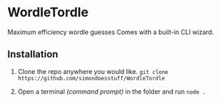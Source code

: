 # WordleTordle
Maximum efficiency wordle guesses
Comes with a built-in CLI wizard.


## Installation

1. Clone the repo anywhere you would like.
`git clone https://github.com/simondoesstuff/WordleTordle`

2. Open a terminal *(command prompt)* in the folder and run `node .`
